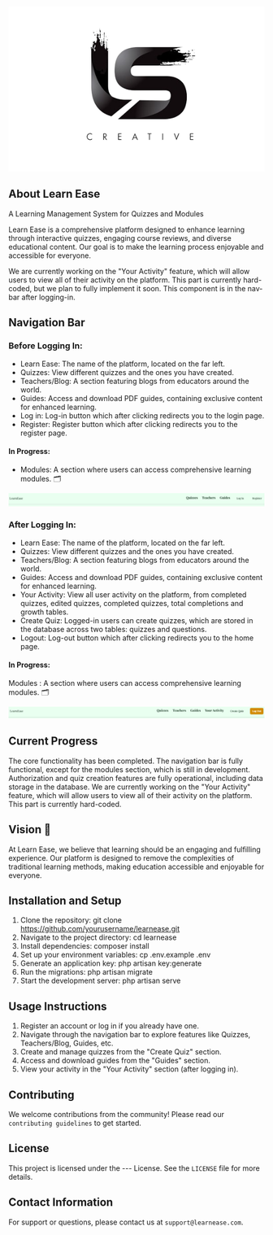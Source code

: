 <p align="center"><a href="https://ls.test" target="_blank"><img src="markdown_images/ls.png" alt="LS Logo"></a></p>


## About Learn Ease
A Learning Management System for Quizzes and Modules

Learn Ease is a comprehensive platform designed to enhance learning through interactive quizzes, engaging course reviews, and diverse educational content. Our goal is to make the learning process enjoyable and accessible for everyone. 

 We are currently working on the "Your Activity" feature, which will allow users to view all of their activity on the platform. This part is currently hard-coded, but we plan to fully implement it soon. This component is in the nav-bar after logging-in.

## Navigation Bar

### Before Logging In:

- Learn Ease: The name of the platform, located on the far left.
- Quizzes: View different quizzes and the ones you have created.
- Teachers/Blog: A section featuring blogs from educators around the world.
- Guides: Access and download PDF guides, containing exclusive content for enhanced learning.
- Log in: Log-in button which after clicking redirects you to the login page.
- Register: Register button which after clicking redirects you to the register page.

#### In Progress:
- Modules: A section where users can access comprehensive learning modules. 🗂

<p align=""><img src="markdown_images/nav-bar_1.png" alt=" Nav Bar Before Log In"></p>

### After Logging In:

- Learn Ease: The name of the platform, located on the far left.
- Quizzes: View different quizzes and the ones you have created.
- Teachers/Blog: A section featuring blogs from educators around the world.
- Guides: Access and download PDF guides, containing exclusive content for enhanced learning.
- Your Activity: View all user activity on the platform, from completed quizzes, edited quizzes, completed quizzes, total completions and growth tables.
- Create Quiz: Logged-in users can create quizzes, which are stored in the database across two tables: quizzes and questions.
- Logout: Log-out button which after clicking redirects you to the home page.

#### In Progress:
 Modules : A section where users can access comprehensive learning modules. 🗂

<p align=""><img src="markdown_images/nav-bar_2.png" alt=" Nav Bar After Log In"></p>

## Current Progress

The core functionality has been completed. The navigation bar is fully functional, except for the modules section, which is still in development. Authorization and quiz creation features are fully operational, including data storage in the database. We are currently working on the "Your Activity" feature, which will allow users to view all of their activity on the platform. This part is currently hard-coded.


## Vision 👀

At Learn Ease, we believe that learning should be an engaging and fulfilling experience. Our platform is designed to remove the complexities of traditional learning methods, making education accessible and enjoyable for everyone.

## Installation and Setup
1. Clone the repository: git clone https://github.com/yourusername/learnease.git
2. Navigate to the project directory: cd learnease
3. Install dependencies: composer install
4. Set up your environment variables: cp .env.example .env
5. Generate an application key: php artisan key:generate
6. Run the migrations: php artisan migrate
7. Start the development server: php artisan serve

## Usage Instructions
1. Register an account or log in if you already have one.
2. Navigate through the navigation bar to explore features like Quizzes, Teachers/Blog, Guides, etc.
3. Create and manage quizzes from the "Create Quiz" section.
4. Access and download guides from the "Guides" section.
5. View your activity in the "Your Activity" section (after logging in).

## Contributing

We welcome contributions from the community! Please read our `contributing guidelines` to get started.

## License
This project is licensed under the --- License. See the `LICENSE` file for more details.

## Contact Information
For support or questions, please contact us at `support@learnease.com`.

